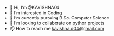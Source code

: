 - 👋 Hi, I’m @KAVISHNA04
- 👀 I’m interested in Coding
- 🌱 I’m currently pursuing B.Sc. Computer Science
- 💞️ I’m looking to collaborate on python projects
- 📫 How to reach me kavishna.d04@gmail.com
  

<!---
KAVISHNA04/KAVISHNA04 is a ✨ special ✨ repository because its `README.md` (this file) appears on your GitHub profile.
You can click the Preview link to take a look at your changes.
--->
